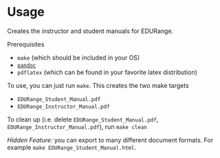 # Usage

Creates the instructor and student manuals for EDURange.

Prerequisites
* `make` (which should be included in your OS)
* [`pandoc`](https://pandoc.org/)
* `pdflatex` (which can be found in your favorite latex distribution) 

To use, you can just run `make`.
This creates the two make targets
* `EDURange_Student_Manual.pdf`
* `EDURange_Instructor_Manual.pdf`

To clean up (i.e. delete `EDURange_Student_Manual.pdf`, `EDURange_Instructor_Manual.pdf`), run `make clean`

*Hidden Feature:* you can export to many different document formats. For example `make EDURange_Student_Manual.html`.

